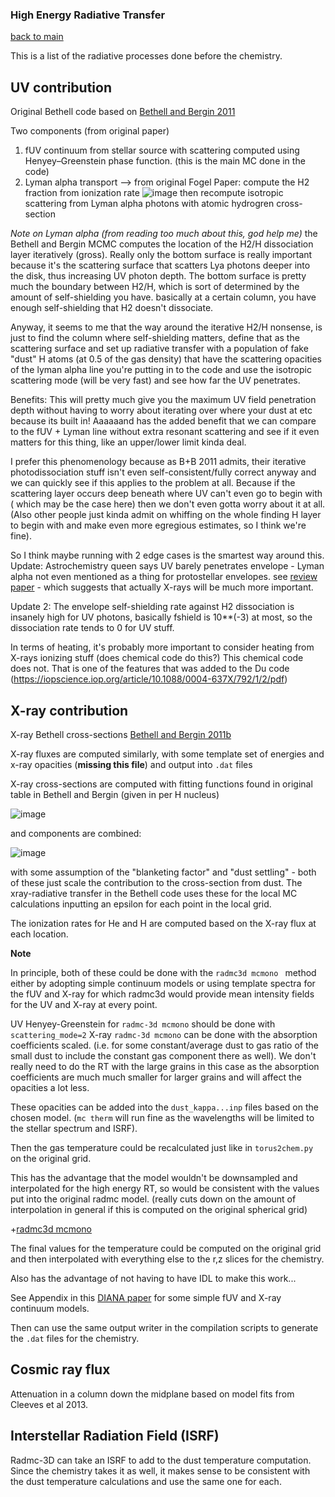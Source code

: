 ### High Energy Radiative Transfer
[back to main](../README.md)

This is a list of the radiative processes done before the chemistry. 

## UV contribution

Original Bethell code based on [Bethell and Bergin 2011](https://iopscience.iop.org/article/10.1088/0004-637X/739/2/78/meta#apj400374s3)

Two components (from original paper)

1. fUV continuum from stellar source with scattering computed using Henyey–Greenstein phase function. (this is the main MC done in the code)
2. Lyman alpha transport --> from original Fogel Paper: compute the H2 fraction from ionization rate
![image](https://user-images.githubusercontent.com/20684970/151234729-5cc5d3a3-f13e-4b4c-9c8e-43207e4f8bab.png)
then recompute isotropic scattering from Lyman alpha photons with atomic hydrogren cross-section

*Note on Lyman alpha (from reading too much about this, god help me)*
the Bethell and Bergin MCMC computes the location of the H2/H dissociation layer iteratively (gross). Really only the bottom surface is really important because it's the scattering surface that scatters Lya photons deeper into the disk, thus increasing UV photon depth. The bottom surface is pretty much the boundary between H2/H, which is sort of determined by the amount of self-shielding you have. basically at a certain column, you have enough self-shielding that H2 doesn't dissociate. 

Anyway, it seems to me that the way around the iterative H2/H nonsense, is just to find the column where self-shielding matters, define that as the scattering surface and set up radiative transfer with a population of fake "dust" H atoms (at 0.5 of the gas density) that have the scattering opacities of the lyman alpha line you're putting in to the code and use the isotropic scattering mode (will be very fast) and see how far the UV penetrates.

Benefits: This will pretty much give you the maximum UV field penetration depth without having to worry about iterating over where your dust at etc because its built in! Aaaaaand has the added benefit that we can compare to the fUV + Lyman line without extra resonant scattering and see if it even matters for this thing, like an upper/lower limit kinda deal. 

I prefer this phenomenology because as B+B 2011 admits, their iterative photodissociation stuff isn't even self-consistent/fully correct anyway and we can quickly see if this applies to the problem at all. Because if the scattering layer occurs deep beneath where UV can't even go to begin with ( which may be the case here) then we don't even gotta worry about it at all. (Also other people just kinda admit on whiffing on the whole finding H layer to begin with and make even more egregious estimates, so I think we're fine). 

So I think maybe running with 2 edge cases is the smartest way around this. 
Update: Astrochemistry queen says UV barely penetrates envelope - Lyman alpha not even mentioned as a thing for protostellar envelopes. see [review paper](https://www.pnas.org/content/pnas/103/33/12249.full.pdf) - which suggests that actually X-rays will be much more important.

Update 2: The envelope self-shielding rate against H2 dissociation is insanely high for UV photons, basically fshield is 10**(-3) at most, so the dissociation rate tends to 0 for UV stuff.

In terms of heating, it's probably more important to consider heating from X-rays ionizing stuff (does chemical code do this?)
This chemical code does not. That is one of the features that was added to the Du code (https://iopscience.iop.org/article/10.1088/0004-637X/792/1/2/pdf)





## X-ray contribution

X-ray Bethell cross-sections [Bethell and Bergin 2011b](https://iopscience.iop.org/article/10.1088/0004-637X/740/1/7/meta)

X-ray fluxes are computed similarly, with some template set of energies and x-ray opacities (**missing this file**) and output into ```.dat``` files

X-ray cross-sections are computed with fitting functions found in original table in Bethell and Bergin (given in per H nucleus)

![image](https://user-images.githubusercontent.com/20684970/150820632-184e346a-96db-498f-9415-0bfd225391d4.png)

and components are combined:

![image](https://user-images.githubusercontent.com/20684970/150821591-ef28bf2c-47d5-4a73-9a38-13167814d1f5.png)

with some assumption of the "blanketing factor" and "dust settling" - both of these just scale the contribution to the cross-section from dust.
The xray-radiative transfer in the Bethell code uses these for the local MC calculations inputting an epsilon for each point in the local grid.

The ionization rates for He and H are computed based on the X-ray flux at each location. 


**Note**

In principle, both of these could be done with the ```radmc3d mcmono ``` method either by adopting simple continuum models or using template spectra for the fUV and X-ray for which radmc3d would provide mean intensity fields for the UV and X-ray at every point.

UV Henyey-Greenstein for ```radmc-3d mcmono``` should be done with ```scattering_mode=2```
X-ray ```radmc-3d mcmono``` can be done with the absorption coefficients scaled. (i.e. for some constant/average dust to gas ratio of the small dust to include the constant gas component there as well). We don't really need to do the RT with the large grains in this case as the absorption coefficients are much much smaller for larger grains and will affect the opacities a lot less. 

These opacities can be added into the ```dust_kappa...inp``` files based on the chosen model. (```mc therm``` will run fine as the wavelengths will be limited to the stellar spectrum and ISRF). 

Then the gas temperature could be recalculated just like in ```torus2chem.py``` on the original grid. 

This has the advantage that the model wouldn't be downsampled and interpolated for the high energy RT, so would be consistent with the values put into the original radmc model. (really cuts down on the amount of interpolation in general if this is computed on the original spherical grid)

+[radmc3d mcmono](https://www.ita.uni-heidelberg.de/~dullemond/software/radmc-3d/manual_radmc3d/dustradtrans.html#sec-dust-monochromatic-monte-carlo)

The final values for the temperature could be computed on the original grid and then interpolated with everything else to the r,z slices for the chemistry.

Also has the advantage of not having to have IDL to make this work...

See Appendix in this [DIANA paper](https://www.aanda.org/articles/aa/pdf/2016/02/aa26538-15.pdf) for some simple fUV and X-ray continuum models.

Then can use the same output writer in the compilation scripts to generate the ```.dat``` files for the chemistry.

## Cosmic ray flux 
Attenuation in a column down the midplane based on model fits from Cleeves et al 2013.

## Interstellar Radiation Field (ISRF)
Radmc-3D can take an ISRF to add to the dust temperature computation. Since the chemistry takes it as well, it makes sense to be consistent with the dust temperature calculations and use the same one for each. 



